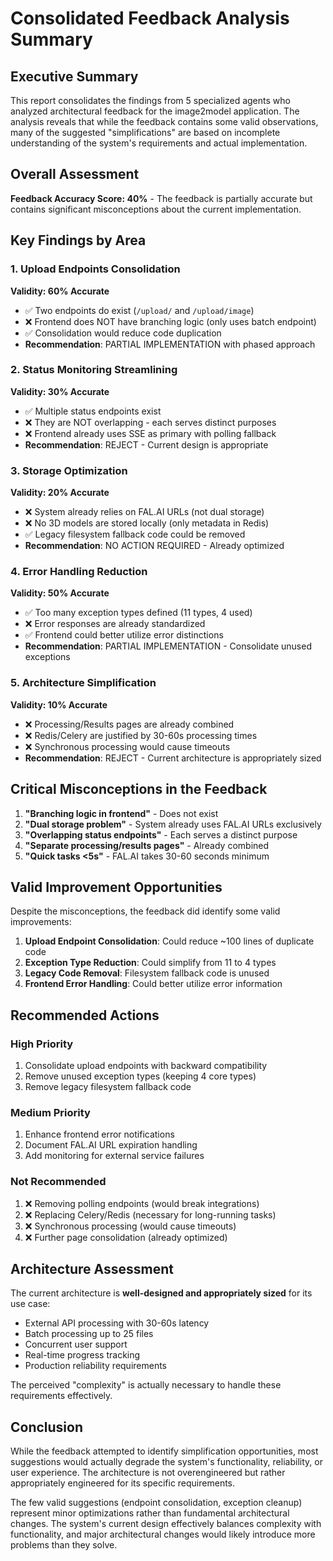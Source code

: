 # Consolidated Feedback Analysis Summary

## Executive Summary

This report consolidates the findings from 5 specialized agents who analyzed architectural feedback for the image2model application. The analysis reveals that while the feedback contains some valid observations, many of the suggested "simplifications" are based on incomplete understanding of the system's requirements and actual implementation.

## Overall Assessment

**Feedback Accuracy Score: 40%** - The feedback is partially accurate but contains significant misconceptions about the current implementation.

## Key Findings by Area

### 1. Upload Endpoints Consolidation
**Validity: 60% Accurate**
- ✅ Two endpoints do exist (`/upload/` and `/upload/image`)
- ❌ Frontend does NOT have branching logic (only uses batch endpoint)
- ✅ Consolidation would reduce code duplication
- **Recommendation**: PARTIAL IMPLEMENTATION with phased approach

### 2. Status Monitoring Streamlining
**Validity: 30% Accurate**
- ✅ Multiple status endpoints exist
- ❌ They are NOT overlapping - each serves distinct purposes
- ❌ Frontend already uses SSE as primary with polling fallback
- **Recommendation**: REJECT - Current design is appropriate

### 3. Storage Optimization
**Validity: 20% Accurate**
- ❌ System already relies on FAL.AI URLs (not dual storage)
- ❌ No 3D models are stored locally (only metadata in Redis)
- ✅ Legacy filesystem fallback code could be removed
- **Recommendation**: NO ACTION REQUIRED - Already optimized

### 4. Error Handling Reduction
**Validity: 50% Accurate**
- ✅ Too many exception types defined (11 types, 4 used)
- ❌ Error responses are already standardized
- ✅ Frontend could better utilize error distinctions
- **Recommendation**: PARTIAL IMPLEMENTATION - Consolidate unused exceptions

### 5. Architecture Simplification
**Validity: 10% Accurate**
- ❌ Processing/Results pages are already combined
- ❌ Redis/Celery are justified by 30-60s processing times
- ❌ Synchronous processing would cause timeouts
- **Recommendation**: REJECT - Current architecture is appropriately sized

## Critical Misconceptions in the Feedback

1. **"Branching logic in frontend"** - Does not exist
2. **"Dual storage problem"** - System already uses FAL.AI URLs exclusively
3. **"Overlapping status endpoints"** - Each serves a distinct purpose
4. **"Separate processing/results pages"** - Already combined
5. **"Quick tasks <5s"** - FAL.AI takes 30-60 seconds minimum

## Valid Improvement Opportunities

Despite the misconceptions, the feedback did identify some valid improvements:

1. **Upload Endpoint Consolidation**: Could reduce ~100 lines of duplicate code
2. **Exception Type Reduction**: Could simplify from 11 to 4 types
3. **Legacy Code Removal**: Filesystem fallback code is unused
4. **Frontend Error Handling**: Could better utilize error information

## Recommended Actions

### High Priority
1. Consolidate upload endpoints with backward compatibility
2. Remove unused exception types (keeping 4 core types)
3. Remove legacy filesystem fallback code

### Medium Priority
1. Enhance frontend error notifications
2. Document FAL.AI URL expiration handling
3. Add monitoring for external service failures

### Not Recommended
1. ❌ Removing polling endpoints (would break integrations)
2. ❌ Replacing Celery/Redis (necessary for long-running tasks)
3. ❌ Synchronous processing (would cause timeouts)
4. ❌ Further page consolidation (already optimized)

## Architecture Assessment

The current architecture is **well-designed and appropriately sized** for its use case:
- External API processing with 30-60s latency
- Batch processing up to 25 files
- Concurrent user support
- Real-time progress tracking
- Production reliability requirements

The perceived "complexity" is actually necessary to handle these requirements effectively.

## Conclusion

While the feedback attempted to identify simplification opportunities, most suggestions would actually degrade the system's functionality, reliability, or user experience. The architecture is not overengineered but rather appropriately engineered for its specific requirements.

The few valid suggestions (endpoint consolidation, exception cleanup) represent minor optimizations rather than fundamental architectural changes. The system's current design effectively balances complexity with functionality, and major architectural changes would likely introduce more problems than they solve.